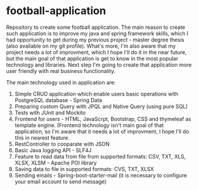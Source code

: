 # football-application
Repository to create some football application.
The main reason to create such application is to improve my java and spring framework skills, which I had opportunity to get during my previous project - master degree thesis (also available on my git profile).
What's more, I'm also aware that my project needs a lot of improvment, which I hope I'll do it in the near future, but the main goal of that application is get to know in the most popular technology and libraries. Next step I'm going to create that application more user friendly with real business functionality.

The main technology used in application are:
1. Simple CRUD application which enable users basic operations with PostgreSQL database - Spring Data
2. Preparing custom Query with JPQL and Native Query (using pure SQL)
3. Tests with JUnit and Mockito 
4. Frontend for users - HTML, JavaScrpt, Bootstrap, CSS and thymeleaf as template engine. (Frontend technology isn't main goal of that application, so I'm aware that it needs a lot of improvment, I hope I'll do this in nearest feature.
5. RestController to cooparate with JSON
6. Basic Java logging API - SLF4J
7. Feature to read data from file from supported formats: CSV, TXT, XLS, XLSX, XLSM - Apache POI library
8. Saving data to file in supported formats: CVS, TXT, XLSX
9. Sending emails - Spring-boot-starter-mail (it is necessary to configure your email account to send message)
